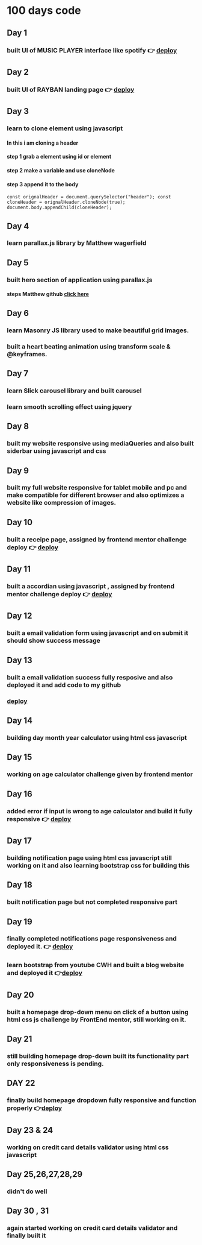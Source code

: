 # 100 days code 

## Day 1
### built UI of MUSIC PLAYER interface like spotify  👉 [deploy](https://music-player-5pur.vercel.app/)
## Day 2
### built UI of RAYBAN landing page  👉 [deploy](https://raybanglasses.netlify.app/)
## Day 3
### learn to clone element using javascript 
#### In this i am cloning a header 
#### step 1 grab a element using id or element  
#### step 2 make a variable and use cloneNode 
#### step 3 append it to the body 

<code>const orignalHeader = document.querySelector("header");
const cloneHeader = orignalHeader.cloneNode(true);
document.body.appendChild(cloneHeader);</code>

## Day 4
### learn parallax.js library by Matthew wagerfield

## Day 5
### built hero section of application using parallax.js

#### steps Matthew github [click here](https://github.com/wagerfield/parallax)

## Day 6
### learn Masonry JS library used to make beautiful grid images.
### built a heart beating animation using transform scale & @keyframes.

## Day 7
### learn Slick carousel library and built carousel 
### learn smooth scrolling effect using jquery

## Day 8
### built my website responsive using mediaQueries and also built siderbar using javascript and css

## Day 9
### built my full website responsive for tablet mobile and pc and make compatible for different browser and also optimizes a website like compression of images.

## Day 10
### built a receipe page, assigned by frontend mentor challenge deploy 👉 [deploy](https://receipepage.netlify.app/)

## Day 11
### built a accordian using javascript , assigned by frontend mentor challenge deploy 👉 [deploy](https://jsaccordian.netlify.app/)

## Day 12
### built a email validation form using javascript and on submit it should show success message

## Day 13
### built a email validation success fully resposive and also deployed it and add code to my github 
### [deploy](https://emailvalidationsucess.netlify.app/)

## Day 14
### building day month year calculator using html css javascript

## Day 15
### working on age calculator challenge given by frontend mentor

## Day 16
### added error if input is wrong to age calculator and build it fully responsive 👉 [deploy](https://agecalculatorcacli.netlify.app/)

## Day 17
### building notification page using html css javascript still working on it and also learning bootstrap css for building this

## Day 18
### built notification page but not completed responsive part 

## Day 19
### finally completed notifications page responsiveness and deployed it. 👉 [deploy](https://linkedinnotification.netlify.app/)
### learn bootstrap from youtube CWH and built a blog website and deployed it 👉[deploy](https://icoderbootstrapcwh.netlify.app/)

## Day 20
### built a homepage drop-down menu on click of a button using html css js challenge by FrontEnd mentor, still working on it.

## Day 21
### still building homepage drop-down built its functionality part only responsiveness is pending.

## DAY 22 
### finally build homepage dropdown fully responsive and function properly 👉[deploy](https://introdropdownmenu.netlify.app/)

## Day 23 & 24
### working on credit card details validator using html css javascript

## Day 25,26,27,28,29
### didn't do well

## Day 30 , 31
### again started working on credit card details validator and finally built it 

